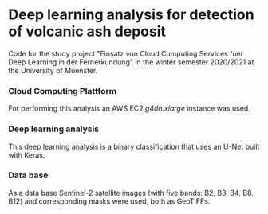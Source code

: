 # Deep learning analysis for detection of volcanic ash deposit
Code for the study project "Einsatz von Cloud Computing Services fuer Deep Learning in der Fernerkundung" in the winter semester 2020/2021 at the University of Muenster.
### Cloud Computing Plattform
For performing this analysis an AWS EC2 *g4dn.xlarge* instance was used.
### Deep learning analysis
This deep learning analysis is a binary classification that uses an U-Net built with Keras.
### Data base
As a data base Sentinel-2 satellite images (with five bands: B2, B3, B4, B8, B12) and corresponding masks were used, both as GeoTIFFs.
